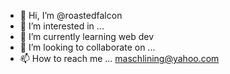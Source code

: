 - 👋 Hi, I’m @roastedfalcon
- 👀 I’m interested in ...
- 🌱 I’m currently learning web dev
- 💞️ I’m looking to collaborate on ...
- 📫 How to reach me ... maschlining@yahoo.com

<!---
roastedfalcon/roastedfalcon is a ✨ special ✨ repository because its `README.md` (this file) appears on your GitHub profile.
You can click the Preview link to take a look at your changes.
--->
